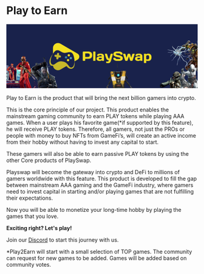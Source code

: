 # Play to Earn
![](../assets/images/p2e.jpg)

Play to Earn is the product that will bring the next billion gamers into crypto.

This is the core principle of our project. This product enables the mainstream gaming community to earn PLAY tokens while playing AAA games. When a user plays his favorite game(*if supported by this feature), he will receive PLAY tokens. Therefore, all gamers, not just the PROs or people with money to buy NFTs from GameFi’s, will create an active income from their hobby without having to invest any capital to start.

These gamers will also be able to earn passive PLAY tokens by using the other Core products of PlaySwap.

Playswap will become the gateway into crypto and DeFi to millions of gamers worldwide with this feature. 
This product is developed to fill the gap between mainstream AAA gaming and the GameFi industry, where gamers need to invest capital in starting and/or playing games that are not fulfilling their expectations.


Now you will be able to monetize your long-time hobby by playing the games that you love.

**Exciting right? Let's play!**

Join our [Discord](https://discord.gg/8v7Fd7PG9K) to start this journey with us.

*Play2Earn will start with a small selection of TOP games. The community can request for new games to be added. Games will be added based on community votes.
